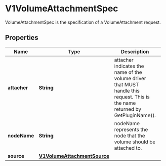 

# V1VolumeAttachmentSpec

VolumeAttachmentSpec is the specification of a VolumeAttachment request.

## Properties

| Name | Type | Description | Notes |
|------------ | ------------- | ------------- | -------------|
|**attacher** | **String** | attacher indicates the name of the volume driver that MUST handle this request. This is the name returned by GetPluginName(). |  |
|**nodeName** | **String** | nodeName represents the node that the volume should be attached to. |  |
|**source** | [**V1VolumeAttachmentSource**](V1VolumeAttachmentSource.md) |  |  |



